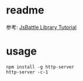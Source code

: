 # readme
参考: [JsBattle Library Tutorial](http://jsbattle.jamro.net/docs/#/docs/dev_guide/sim_lib)

# usage

```
npm install -g http-server
http-server -c-1
```